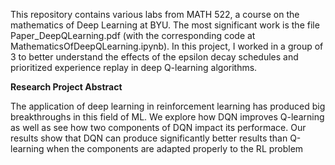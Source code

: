 This repository contains various labs from MATH 522, a course on the mathematics of Deep Learning at BYU. The most significant work is the file Paper_DeepQLearning.pdf (with the corresponding code at MathematicsOfDeepQLearning.ipynb). In this project, I worked in a group of 3 to better understand the effects of the epsilon decay schedules and prioritized experience replay in deep Q-learning algorithms.

**Research Project Abstract**

The application of deep learning in reinforcement learning has produced big breakthroughs in this field of ML. We explore how DQN improves Q-learning as well as see how two components of DQN impact its performace. Our results show that DQN can produce significantly better results than Q-learning when the components are adapted properly to the RL problem
